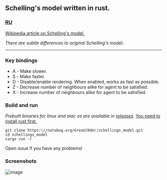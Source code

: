 ## Schelling's model written in rust.

### [RU](https://notabug.org/GreatC0der/schellings_model/src/master/readmeRU.md)


[Wikipedia article on Schelling's model.](https://en.wikipedia.org/wiki/Schelling%27s_model_of_segregation)

*There are subtle differences to original Schelling's model.*

---

### Key bindings

- A - Make slower.
- S - Make faster.
- D - Disable/enable rendering. When enabled, works as fast as possible.
- Z - Decrease number of neighbours alike for agent to be satisfied.
- X - Increase number of neighbours alike for agent to be satisfied.

### Build and run
*Prebuilt binaries for linux and mac os are available in [releases](https://notabug.org/GreatC0der/schellings_model/releases).*
[You need to install rust first.](https://www.rust-lang.org/tools/install)
```
git clone https:\//notabug.org/GreatC0der/schellings_model.git
cd schellings_model
cargo run -r 
```
Open issue if you have any problems!
### Screenshots
![image](https://notabug.org/GreatC0der/schellings_model/raw/master/screenshots/program.png)